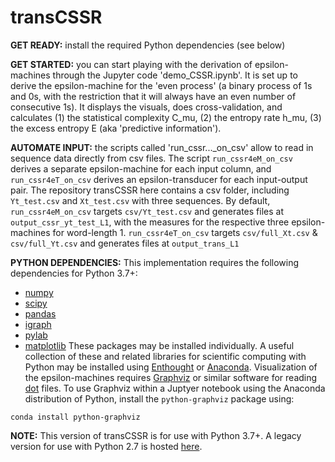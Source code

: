 # transCSSR

**GET READY:** install the required Python dependencies (see below)

**GET STARTED:** you can start playing with the derivation of epsilon-machines through the Jupyter code 'demo_CSSR.ipynb'. It is set up to derive the epsilon-machine for the 'even process' (a binary process of 1s and 0s, with the restriction that it will always have an even number of consecutive 1s). It displays the visuals, does cross-validation, and calculates (1) the statistical complexity C_mu, (2) the entropy rate h_mu, (3) the excess entropy E (aka 'predictive information').


**AUTOMATE INPUT:** the scripts called 'run_cssr..._on_csv' allow to read in sequence data directly from csv files. The script 
`run_cssr4eM_on_csv` derives a separate epsilon-machine for each input column, and  
`run_cssr4eT_on_csv` derives an epsilon-transducer for each input-output pair. 
The repository transCSSR here contains a csv folder, including `Yt_test.csv` and `Xt_test.csv` with three sequences. By default,
`run_cssr4eM_on_csv` targets `csv/Yt_test.csv` and generates files at `output_cssr_yt_test_L1`, with the measures for the respective three epsilon-machines for word-length 1.
`run_cssr4eT_on_csv` targets `csv/full_Xt.csv` & `csv/full_Yt.csv` and generates files at `output_trans_L1`


**PYTHON DEPENDENCIES:** This implementation requires the following dependencies for Python 3.7+:
* [numpy](http://www.numpy.org)
* [scipy](http://www.scipy.org)
* [pandas](http://pandas.pydata.org)
* [igraph](http://igraph.org/python/)
* [pylab](http://wiki.scipy.org/PyLab)
* [matplotlib](http://matplotlib.org)
These packages may be installed individually. A useful collection of these and related libraries for scientific computing with Python may be installed using [Enthought](https://store.enthought.com) or [Anaconda](https://www.continuum.io/downloads).
Visualization of the epsilon-machines requires [Graphviz](http://graphviz.org) or similar software for reading [dot](http://en.wikipedia.org/wiki/DOT_(graph_description_language)) files. To use Graphviz within a Juptyer notebook using the Anaconda distribution of Python, install the `python-graphviz` package using:

```
conda install python-graphviz
```

**NOTE:** This version of transCSSR is for use with Python 3.7+. A legacy version for use with Python 2.7 is hosted [here](https://github.com/ddarmon/transCSSR2).
